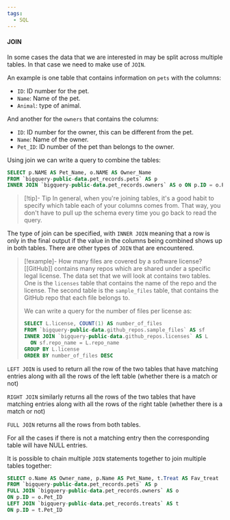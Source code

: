 ```yaml
---
tags:
  - SQL
---
```

#### JOIN
In some cases the data that we are interested in may be split across multiple tables. In that case we need to make use of `JOIN`.
   
An example is one table that contains information on `pets` with the columns:
  - `ID`: ID number for the pet.
  - `Name`: Name of the pet.
  - `Animal`: type of animal. 

And another for the `owners` that contains the columns:
  - `ID`: ID number for the owner, this can be different from the pet.
  - `Name`: Name of the owner.
  - `Pet_ID`: ID number of the pet than belongs to the owner.

 Using join we can write a query to combine the tables:
```SQL
SELECT p.NAME AS Pet_Name, o.NAME AS Owner_Name
FROM `bigquery-public-data.pet_records.pets` AS p
INNER JOIN `bigquery-public-data.pet_records.owners` AS o ON p.ID = o.Pet_ID 
```

> [!tip]- Tip
In general, when you're joining tables, it's a good habit to specify which table each of your columns comes from. That way, you don't have to pull up the schema every time you go back to read the query.

The type of join can be specified, with `INNER JOIN` meaning that a row is only in the final output if the value in the columns being combined shows up in both tables. 
There are other types of `JOIN` that are encountered. 

> [!example]- How many files are covered by a software license?
> [[GitHub]] contains many repos which are shared under a specific legal license. The data set that we will look at contains two tables. One is the `licenses` table that contains the name of the repo and the license.
> The second table is the `sample_files` table, that contains the GitHub repo that each file belongs to. 
> 
> We can write a query for the number of files per license as: 
> ```SQL
> SELECT L.license, COUNT(1) AS number_of_files
> FROM `bigquery-public-data.github_repos.sample_files` AS sf
> INNER JOIN `bigquery-public-data.github_repos.licenses` AS L 
> 	ON sf.repo_name = L.repo_name
> GROUP BY L.license
> ORDER BY number_of_files DESC
>```
>

`LEFT JOIN` is used to return all the row of the two tables that have matching entries along with all the rows of the left table (whether there is a match or not)

`RIGHT JOIN` similarly returns all the rows of the two tables that have matching entries along with all the rows of the right table (whether there is a match or not)

`FULL JOIN` returns all the rows from both tables. 

For all the cases if there is not a matching entry then the corresponding table will have NULL entries. 

It is possible to chain multiple `JOIN` statements together to join multiple tables together: 
```SQL
SELECT o.Name AS Owner_name, p.Name AS Pet_Name, t.Treat AS Fav_treat
FROM `bigquery-public-data.pet_records.pets` AS p
FULL JOIN `bigquery-public-data.pet_records.owners` AS o 
ON p.ID = o.Pet_ID
LEFT JOIN `bigquery-public-data.pet_records.treats` AS t
ON p.ID = t.Pet_ID
```


